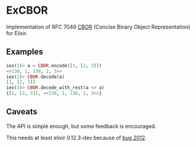 # ExCBOR

Implementation of RFC 7049 [CBOR](http://cbor.io) (Concise Binary
Object Representation) for Elixir.

## Examples

```elixir
iex(1)> a = CBOR.encode([1, [2, 3]])
<<130, 1, 130, 2, 3>>
iex(2)> CBOR.decode(a)
[1, [2, 3]]
iex(3)> CBOR.decode_with_rest(a <> a)
{[1, [2, 3]], <<130, 1, 130, 2, 3>>}
```

## Caveats

The API is simple enough, but some feedback is encouraged.

This needs at least elixir 0.12.3-dev because of [bug 2012](https://github.com/elixir-lang/elixir/pull/2012).

